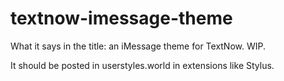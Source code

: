 # textnow-imessage-theme
What it says in the title: an iMessage theme for TextNow. WIP.

It should be posted in userstyles.world in extensions like Stylus.
